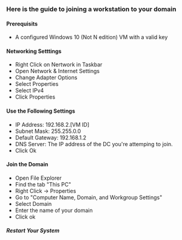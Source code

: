 <h3>Here is the guide to joining a workstation to your domain</h3>
<h4>Prerequisits</h4>
<ul><li>A configured Windows 10 (Not N edition) VM with a valid key</li></ul>
<h4>Networking Setttings</h4>
<ul>
<li>Right Click on Nertwork in Taskbar</li>
<li>Open Network & Internet Settings</li>
<li>Change Adapter Options</li>
<li>Select Properties</li>
<li>Select IPv4</li>
<li>Click Properties</li>
</ul>
<h4>Use the Following Settings</h4>
<ul>
<li>IP Address: 192.168.2.[VM ID]</li>
<li>Subnet Mask: 255.255.0.0</li>
<li>Default Gateway: 192.168.1.2</li>
<li>DNS Server: The IP address of the DC you're attemping to join.</li>
<li>Click Ok</li>
</ul>
<h4>Join the Domain</h4>
<ul>
<li>Open File Explorer</li>
<li>Find the tab "This PC"</li>
<li>Right Click -> Properties</li>
<li> Go to "Computer Name, Domain, and Workgroup Settings"</li>
<li>Select Domain</li>
<li>Enter the name of your domain</li>
<li>Click ok</li>
</ul>
<h5>Restart Your System</h5>
